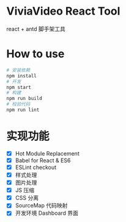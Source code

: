 # ViviaVideo React Tool

react + antd 脚手架工具

# How to use

```bash
# 安装依赖
npm install
# 开发
npm start
# 构建
npm run build
# 校验代码
npm run lint
```

# 实现功能

- [x] Hot Module Replacement
- [x] Babel for React & ES6
- [x] ESLint checkout
- [x] 样式处理
- [x] 图片处理
- [x] JS 压缩
- [x] CSS 分离
- [x] SourceMap 代码映射
- [x] 开发环境 Dashboard 界面
